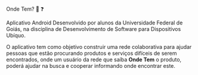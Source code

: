 Onde Tem? :round_pushpin: :question:

Aplicativo Android Desenvolvido por alunos da Universidade Federal de Goiás, na disciplina de Desenvolvimento de Software para Dispositivos Ubíquo.

O aplicativo tem como objetivo construir uma rede colaborativa para ajudar pessoas que estão procurando produtos e serviços difíceis de serem encontrados, onde um usuário da rede que saíba **Onde Tem** o produto, poderá ajudar na busca e cooperar informando onde encontrar este.
